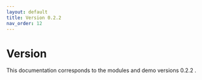 ```yaml
---
layout: default
title: Version 0.2.2
nav_order: 12
---
```

# Version
This documentation corresponds to the modules and demo versions 0.2.2 .
